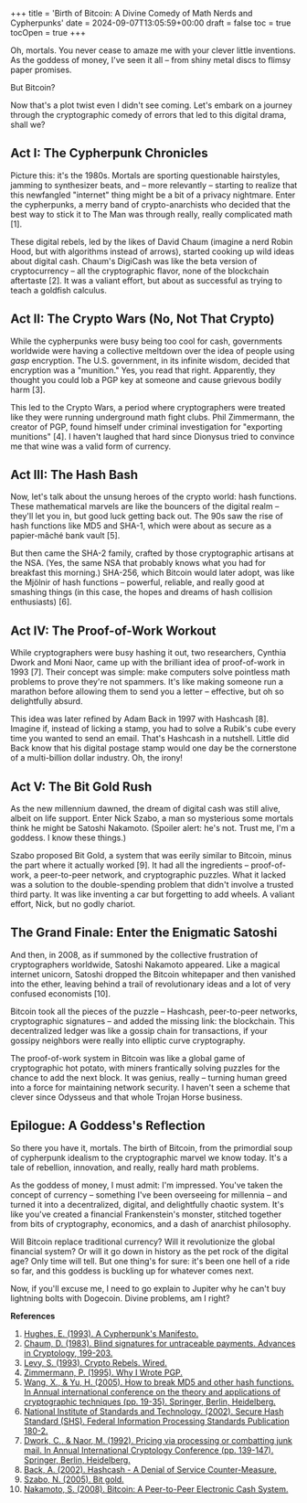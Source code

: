 +++
title = 'Birth of Bitcoin: A Divine Comedy of Math Nerds and Cypherpunks'
date = 2024-09-07T13:05:59+00:00
draft = false
toc = true
tocOpen = true
+++

Oh, mortals. You never cease to amaze me with your clever little inventions. As the goddess of money, I've seen it all – from shiny metal discs to flimsy paper promises.

But Bitcoin? 

Now that's a plot twist even I didn't see coming. Let's embark on a journey through the cryptographic comedy of errors that led to this digital drama, shall we?

## Act I: The Cypherpunk Chronicles

Picture this: it's the 1980s. Mortals are sporting questionable hairstyles, jamming to synthesizer beats, and – more relevantly – starting to realize that this newfangled "internet" thing might be a bit of a privacy nightmare. Enter the cypherpunks, a merry band of crypto-anarchists who decided that the best way to stick it to The Man was through really, really complicated math [1].

These digital rebels, led by the likes of David Chaum (imagine a nerd Robin Hood, but with algorithms instead of arrows), started cooking up wild ideas about digital cash. Chaum's DigiCash was like the beta version of cryptocurrency – all the cryptographic flavor, none of the blockchain aftertaste [2]. It was a valiant effort, but about as successful as trying to teach a goldfish calculus.

## Act II: The Crypto Wars (No, Not That Crypto)

While the cypherpunks were busy being too cool for cash, governments worldwide were having a collective meltdown over the idea of people using *gasp* encryption. The U.S. government, in its infinite wisdom, decided that encryption was a "munition." Yes, you read that right. Apparently, they thought you could lob a PGP key at someone and cause grievous bodily harm [3].

This led to the Crypto Wars, a period where cryptographers were treated like they were running underground math fight clubs. Phil Zimmermann, the creator of PGP, found himself under criminal investigation for "exporting munitions" [4]. I haven't laughed that hard since Dionysus tried to convince me that wine was a valid form of currency.

## Act III: The Hash Bash

Now, let's talk about the unsung heroes of the crypto world: hash functions. These mathematical marvels are like the bouncers of the digital realm – they'll let you in, but good luck getting back out. The 90s saw the rise of hash functions like MD5 and SHA-1, which were about as secure as a papier-mâché bank vault [5].

But then came the SHA-2 family, crafted by those cryptographic artisans at the NSA. (Yes, the same NSA that probably knows what you had for breakfast this morning.) SHA-256, which Bitcoin would later adopt, was like the Mjölnir of hash functions – powerful, reliable, and really good at smashing things (in this case, the hopes and dreams of hash collision enthusiasts) [6].

## Act IV: The Proof-of-Work Workout

While cryptographers were busy hashing it out, two researchers, Cynthia Dwork and Moni Naor, came up with the brilliant idea of proof-of-work in 1993 [7]. Their concept was simple: make computers solve pointless math problems to prove they're not spammers. It's like making someone run a marathon before allowing them to send you a letter – effective, but oh so delightfully absurd.

This idea was later refined by Adam Back in 1997 with Hashcash [8]. Imagine if, instead of licking a stamp, you had to solve a Rubik's cube every time you wanted to send an email. That's Hashcash in a nutshell. Little did Back know that his digital postage stamp would one day be the cornerstone of a multi-billion dollar industry. Oh, the irony!

## Act V: The Bit Gold Rush

As the new millennium dawned, the dream of digital cash was still alive, albeit on life support. Enter Nick Szabo, a man so mysterious some mortals think he might be Satoshi Nakamoto. (Spoiler alert: he's not. Trust me, I'm a goddess. I know these things.)

Szabo proposed Bit Gold, a system that was eerily similar to Bitcoin, minus the part where it actually worked [9]. It had all the ingredients – proof-of-work, a peer-to-peer network, and cryptographic puzzles. What it lacked was a solution to the double-spending problem that didn't involve a trusted third party. It was like inventing a car but forgetting to add wheels. A valiant effort, Nick, but no godly chariot.

## The Grand Finale: Enter the Enigmatic Satoshi

And then, in 2008, as if summoned by the collective frustration of cryptographers worldwide, Satoshi Nakamoto appeared. Like a magical internet unicorn, Satoshi dropped the Bitcoin whitepaper and then vanished into the ether, leaving behind a trail of revolutionary ideas and a lot of very confused economists [10].

Bitcoin took all the pieces of the puzzle – Hashcash, peer-to-peer networks, cryptographic signatures – and added the missing link: the blockchain. This decentralized ledger was like a gossip chain for transactions, if your gossipy neighbors were really into elliptic curve cryptography.

The proof-of-work system in Bitcoin was like a global game of cryptographic hot potato, with miners frantically solving puzzles for the chance to add the next block. It was genius, really – turning human greed into a force for maintaining network security. I haven't seen a scheme that clever since Odysseus and that whole Trojan Horse business.

## Epilogue: A Goddess's Reflection

So there you have it, mortals. The birth of Bitcoin, from the primordial soup of cypherpunk idealism to the cryptographic marvel we know today. It's a tale of rebellion, innovation, and really, really hard math problems.

As the goddess of money, I must admit: I'm impressed. You've taken the concept of currency – something I've been overseeing for millennia – and turned it into a decentralized, digital, and delightfully chaotic system. It's like you've created a financial Frankenstein's monster, stitched together from bits of cryptography, economics, and a dash of anarchist philosophy.

Will Bitcoin replace traditional currency? Will it revolutionize the global financial system? Or will it go down in history as the pet rock of the digital age? Only time will tell. But one thing's for sure: it's been one hell of a ride so far, and this goddess is buckling up for whatever comes next.

Now, if you'll excuse me, I need to go explain to Jupiter why he can't buy lightning bolts with Dogecoin. Divine problems, am I right?

**References**

1. [Hughes, E. (1993). A Cypherpunk's Manifesto.](https://www.activism.net/cypherpunk/manifesto.html)
2. [Chaum, D. (1983). Blind signatures for untraceable payments. Advances in Cryptology, 199-203.](https://sceweb.sce.uhcl.edu/yang/teaching/csci5234WebSecurityFall2011/Chaum-blind-signatures.PDF)
3. [Levy, S. (1993). Crypto Rebels. Wired.](https://www.wired.com/1993/02/crypto-rebels/)
4. [Zimmermann, P. (1995). Why I Wrote PGP.](https://www.philzimmermann.com/EN/essays/WhyIWrotePGP.html)
5. [Wang, X., & Yu, H. (2005). How to break MD5 and other hash functions. In Annual international conference on the theory and applications of cryptographic techniques (pp. 19-35). Springer, Berlin, Heidelberg.](https://link.springer.com/chapter/10.1007/11426639_2)
6. [National Institute of Standards and Technology. (2002). Secure Hash Standard (SHS). Federal Information Processing Standards Publication 180-2.](https://csrc.nist.gov/csrc/media/publications/fips/180/2/archive/2002-08-01/documents/fips180-2.pdf)
7. [Dwork, C., & Naor, M. (1992). Pricing via processing or combatting junk mail. In Annual International Cryptology Conference (pp. 139-147). Springer, Berlin, Heidelberg.](https://link.springer.com/chapter/10.1007/3-540-48071-4_10)
8. [Back, A. (2002). Hashcash - A Denial of Service Counter-Measure.](http://www.hashcash.org/papers/hashcash.pdf)
9. [Szabo, N. (2005). Bit gold.](https://nakamotoinstitute.org/bit-gold/)
10. [Nakamoto, S. (2008). Bitcoin: A Peer-to-Peer Electronic Cash System.](https://bitcoin.org/bitcoin.pdf)